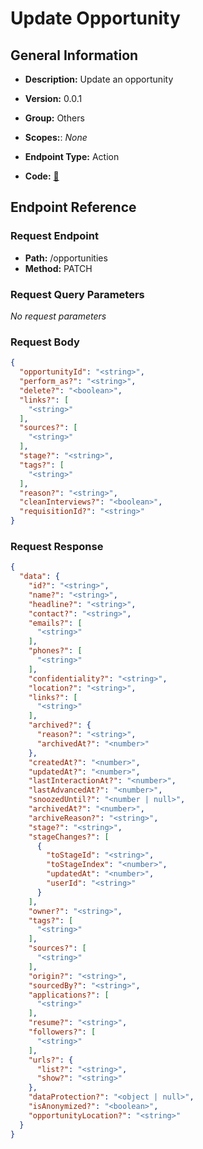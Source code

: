 # Update Opportunity

## General Information

- **Description:** Update an opportunity

- **Version:** 0.0.1
- **Group:** Others
- **Scopes:**: _None_
- **Endpoint Type:** Action
- **Code:** [🔗](https://github.com/NangoHQ/integration-templates/tree/main/integrations/lever-sandbox/actions/update-opportunity.ts)

## Endpoint Reference

### Request Endpoint

- **Path:** /opportunities
- **Method:** PATCH

### Request Query Parameters

_No request parameters_

### Request Body

```json
{
  "opportunityId": "<string>",
  "perform_as?": "<string>",
  "delete?": "<boolean>",
  "links?": [
    "<string>"
  ],
  "sources?": [
    "<string>"
  ],
  "stage?": "<string>",
  "tags?": [
    "<string>"
  ],
  "reason?": "<string>",
  "cleanInterviews?": "<boolean>",
  "requisitionId?": "<string>"
}
```

### Request Response

```json
{
  "data": {
    "id?": "<string>",
    "name?": "<string>",
    "headline?": "<string>",
    "contact?": "<string>",
    "emails?": [
      "<string>"
    ],
    "phones?": [
      "<string>"
    ],
    "confidentiality?": "<string>",
    "location?": "<string>",
    "links?": [
      "<string>"
    ],
    "archived?": {
      "reason?": "<string>",
      "archivedAt?": "<number>"
    },
    "createdAt?": "<number>",
    "updatedAt?": "<number>",
    "lastInteractionAt?": "<number>",
    "lastAdvancedAt?": "<number>",
    "snoozedUntil?": "<number | null>",
    "archivedAt?": "<number>",
    "archiveReason?": "<string>",
    "stage?": "<string>",
    "stageChanges?": [
      {
        "toStageId": "<string>",
        "toStageIndex": "<number>",
        "updatedAt": "<number>",
        "userId": "<string>"
      }
    ],
    "owner?": "<string>",
    "tags?": [
      "<string>"
    ],
    "sources?": [
      "<string>"
    ],
    "origin?": "<string>",
    "sourcedBy?": "<string>",
    "applications?": [
      "<string>"
    ],
    "resume?": "<string>",
    "followers?": [
      "<string>"
    ],
    "urls?": {
      "list?": "<string>",
      "show?": "<string>"
    },
    "dataProtection?": "<object | null>",
    "isAnonymized?": "<boolean>",
    "opportunityLocation?": "<string>"
  }
}
```
